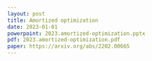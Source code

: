 ```yaml
---
layout: post
title: Amortized optimization
date: 2023-01-01
powerpoint: 2023.amortized-optimization.pptx
pdf: 2023.amortized-optimization.pdf
paper: https://arxiv.org/abs/2202.00665
---
```


